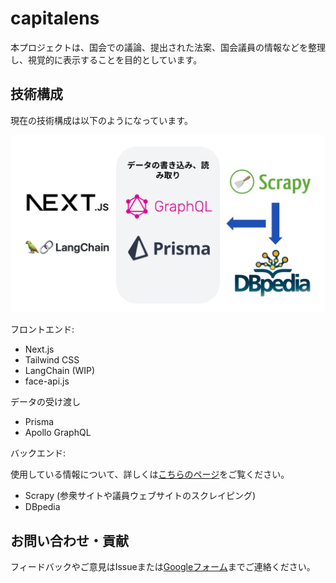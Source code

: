 # capitalens

本プロジェクトは、国会での議論、提出された法案、国会議員の情報などを整理し、視覚的に表示することを目的としています。

## 技術構成

現在の技術構成は以下のようになっています。

![技術構成](./image.jpg)

フロントエンド:

- Next.js
- Tailwind CSS
- LangChain (WIP)
- face-api.js

データの受け渡し

- Prisma
- Apollo GraphQL

バックエンド:

使用している情報について、詳しくは[こちらのページ](https://capitalens.vercel.app/data)をご覧ください。

- Scrapy (参衆サイトや議員ウェブサイトのスクレイピング)
- DBpedia

## お問い合わせ・貢献

フィードバックやご意見はIssueまたは[Googleフォーム](https://docs.google.com/forms/d/e/1FAIpQLSdHZokKXiyXcPgzrZQ0_Jx-LDGc5phcG8gaDHTJwCqMxpK98Q/viewform)までご連絡ください。
